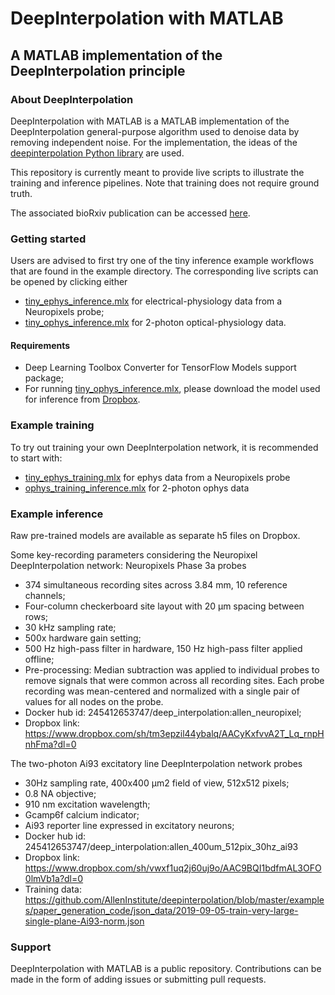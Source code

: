 # DeepInterpolation with MATLAB
## A MATLAB implementation of the DeepInterpolation principle

### About DeepInterpolation
DeepInterpolation with MATLAB is a MATLAB implementation of the DeepInterpolation general-purpose algorithm used to denoise data by removing independent noise. 
For the implementation, the ideas of the [deepinterpolation Python library](https://github.com/AllenInstitute/deepinterpolation) are used.

This repository is currently meant to provide live scripts to illustrate the training and inference pipelines. 
Note that training does not require ground truth. 

The associated bioRxiv publication can be accessed [here](https://www.biorxiv.org/content/10.1101/2020.10.15.341602v1).

### Getting started
Users are advised to first try one of the tiny inference example workflows that are found in the example directory. The corresponding live scripts can be opened by clicking either 
* [tiny_ephys_inference.mlx](https://github.com/INCF/DeepInterpolation-MATLAB/blob/main/examples/tiny_ephys_inference.mlx) for electrical-physiology data from a Neuropixels probe;
* [tiny_ophys_inference.mlx](https://github.com/INCF/DeepInterpolation-MATLAB/blob/main/examples/tiny_ophys_inference.mlx) for 2-photon optical-physiology data.

#### Requirements
* Deep Learning Toolbox Converter for TensorFlow Models support package;
* For running
  [tiny_ophys_inference.mlx](https://github.com/INCF/DeepInterpolation-MATLAB/blob/main/examples/tiny_ophys_inference.mlx),
  please download the model used for inference from [Dropbox](https://www.dropbox.com/sh/vwxf1uq2j60uj9o/AAC0sZWahCJFBRARoYsw8Nnra/2019_09_11_23_32_unet_single_1024_mean_absolute_error_Ai93-0450.h5?dl=0).

### Example training

To try out training your own DeepInterpolation network, it is recommended to start with: 
* [tiny_ephys_training.mlx](https://github.com/INCF/DeepInterpolation-MATLAB/blob/main/examples/tiny_ephys_training.mlx) for ephys data from a Neuropixels probe
* [ophys_training_inference.mlx](https://github.com/INCF/DeepInterpolation-MATLAB/blob/main/examples/ophys_training_inference.mlx) for 2-photon ophys data 

### Example inference
Raw pre-trained models are available as separate h5 files on Dropbox.

Some key-recording parameters considering the Neuropixel DeepInterpolation network: Neuropixels Phase 3a probes
* 374 simultaneous recording sites across 3.84 mm, 10 reference channels;
* Four-column checkerboard site layout with 20 µm spacing between rows;
* 30 kHz sampling rate;
* 500x hardware gain setting;
* 500 Hz high-pass filter in hardware, 150 Hz high-pass filter applied offline;
* Pre-processing: Median subtraction was applied to individual probes to remove signals that were common across all recording sites. Each probe recording was mean-centered and normalized with a single pair of values for all nodes on the probe.
* Docker hub id: 245412653747/deep_interpolation:allen_neuropixel;
* Dropbox link: https://www.dropbox.com/sh/tm3epzil44ybalq/AACyKxfvvA2T_Lq_rnpHnhFma?dl=0

The two-photon Ai93 excitatory line DeepInterpolation network probes 
* 30Hz sampling rate, 400x400 μm2 field of view, 512x512 pixels;
* 0.8 NA objective;
* 910 nm excitation wavelength;
* Gcamp6f calcium indicator;
* Ai93 reporter line expressed in excitatory neurons;
* Docker hub id: 245412653747/deep_interpolation:allen_400um_512pix_30hz_ai93
* Dropbox link: https://www.dropbox.com/sh/vwxf1uq2j60uj9o/AAC9BQI1bdfmAL3OFO0lmVb1a?dl=0
* Training data: https://github.com/AllenInstitute/deepinterpolation/blob/master/examples/paper_generation_code/json_data/2019-09-05-train-very-large-single-plane-Ai93-norm.json

### Support
DeepInterpolation with MATLAB is a public repository. Contributions can be made in the form of adding issues or submitting pull requests.

